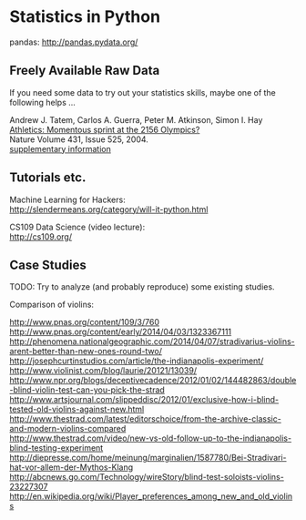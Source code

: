 Statistics in Python
====================

pandas: http://pandas.pydata.org/

Freely Available Raw Data
-------------------------

If you need some data to try out your statistics skills, maybe one of the
following helps ...

Andrew J. Tatem, Carlos A. Guerra, Peter M. Atkinson, Simon I. Hay  
[Athletics:  Momentous sprint at the 2156 Olympics?](http://dx.doi.org/10.1038/431525a)  
Nature Volume 431, Issue 525, 2004.  
[supplementary information](http://www.nature.com/nature/journal/v431/n7008/suppinfo/431525a.html)

Tutorials etc.
--------------

Machine Learning for Hackers:  
http://slendermeans.org/category/will-it-python.html

CS109 Data Science (video lecture):  
http://cs109.org/

Case Studies
------------

TODO: Try to analyze (and probably reproduce) some existing studies.

Comparison of violins:

http://www.pnas.org/content/109/3/760  
http://www.pnas.org/content/early/2014/04/03/1323367111  
http://phenomena.nationalgeographic.com/2014/04/07/stradivarius-violins-arent-better-than-new-ones-round-two/  
http://josephcurtinstudios.com/article/the-indianapolis-experiment/  
http://www.violinist.com/blog/laurie/20121/13039/  
http://www.npr.org/blogs/deceptivecadence/2012/01/02/144482863/double-blind-violin-test-can-you-pick-the-strad  
http://www.artsjournal.com/slippeddisc/2012/01/exclusive-how-i-blind-tested-old-violins-against-new.html  
http://www.thestrad.com/latest/editorschoice/from-the-archive-classic-and-modern-violins-compared  
http://www.thestrad.com/video/new-vs-old-follow-up-to-the-indianapolis-blind-testing-experiment  
http://diepresse.com/home/meinung/marginalien/1587780/Bei-Stradivari-hat-vor-allem-der-Mythos-Klang  
http://abcnews.go.com/Technology/wireStory/blind-test-soloists-violins-23227307  
http://en.wikipedia.org/wiki/Player_preferences_among_new_and_old_violins

<!--
vim:textwidth=80
-->
